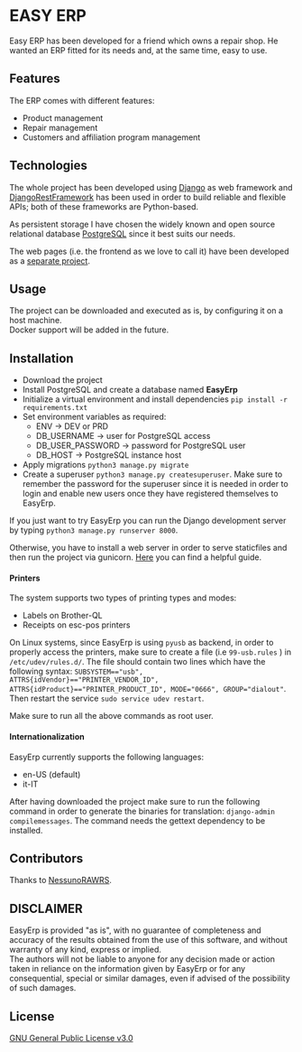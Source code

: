 # EASY ERP
Easy ERP has been developed for a friend which owns a repair shop. He wanted an ERP fitted for its needs and, at the same time, easy to use.

## Features
The ERP comes with different features:
- Product management
- Repair management
- Customers and affiliation program management

## Technologies
The whole project has been developed using [Django](https://www.djangoproject.com/) as web framework
and [DjangoRestFramework](https://www.django-rest-framework.org/) has been used in order to build
reliable and flexible APIs; both of these frameworks are Python-based.

As persistent storage I have chosen the widely known and open source relational database
[PostgreSQL](https://www.postgresql.org/) since it best suits our needs.

The web pages (i.e. the frontend as we love to call it) have been developed as a [separate project](https://github.com/Ph1l99/easyerpui).

## Usage
The project can be downloaded and executed as is, by configuring it on a host machine. <br>
Docker support will be added in the future.

## Installation
- Download the project
- Install PostgreSQL and create a database named **EasyErp**
- Initialize a virtual environment and install dependencies `pip install -r requirements.txt`
- Set environment variables as required:
  - ENV -> DEV or PRD
  - DB_USERNAME -> user for PostgreSQL access
  - DB_USER_PASSWORD -> password for PostgreSQL user
  - DB_HOST -> PostgreSQL instance host
- Apply migrations `python3 manage.py migrate`
- Create a superuser `python3 manage.py createsuperuser`. Make sure to remember the password for the superuser
since it is needed in order to login and enable new users once they have registered themselves to EasyErp.

If you just want to try EasyErp you can run the Django development server by typing `python3 manage.py runserver 8000`.

Otherwise, you have to install a web server in order to serve staticfiles and then run the project via
gunicorn. [Here](https://djangodeployment.readthedocs.io/en/latest/) you can find a helpful guide.

#### Printers
The system supports two types of printing types and modes:
- Labels on Brother-QL
- Receipts on esc-pos printers

On Linux systems, since EasyErp is using `pyusb` as backend, in order to properly access the printers,
make sure to create a file (i.e `99-usb.rules` ) in `/etc/udev/rules.d/`. The file should contain two
lines which have the following syntax: `SUBSYSTEM=="usb", ATTRS{idVendor}=="PRINTER_VENDOR_ID", ATTRS{idProduct}=="PRINTER_PRODUCT_ID", MODE="0666", GROUP="dialout"`.
Then restart the service `sudo service udev restart`.

Make sure to run all the above commands as root user.

#### Internationalization
EasyErp currently supports the following languages:
- en-US (default)
- it-IT

After having downloaded the project make sure to run the following command in order to generate the binaries
for translation: `django-admin compilemessages`.
The command needs the gettext dependency to be installed.

## Contributors
Thanks to [NessunoRAWRS](https://github.com/NessunoRAWRS).

## DISCLAIMER
EasyErp is provided "as is", with no guarantee of completeness and accuracy of the results obtained
from the use of this software, and without warranty of any kind, express or implied. <br>
The authors will not be liable to anyone for any decision made or action taken in reliance on
the information given by EasyErp or for any consequential, special or similar damages, even if advised of the possibility of such damages.

## License
[GNU General Public License v3.0](https://choosealicense.com/licenses/gpl-3.0/)